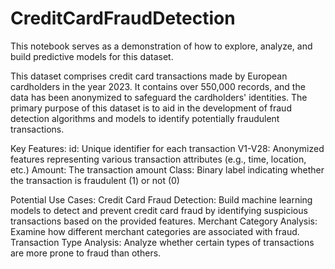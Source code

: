 # CreditCardFraudDetection
This notebook serves as a demonstration of how to explore, analyze, and build predictive models for this dataset.

This dataset comprises credit card transactions made by European cardholders in the year 2023. 
It contains over 550,000 records, and the data has been anonymized to safeguard the cardholders' identities. 
The primary purpose of this dataset is to aid in the development of fraud detection algorithms and models to identify potentially fraudulent transactions.

Key Features:
id: Unique identifier for each transaction
V1-V28: Anonymized features representing various transaction attributes (e.g., time, location, etc.)
Amount: The transaction amount
Class: Binary label indicating whether the transaction is fraudulent (1) or not (0)

Potential Use Cases:
Credit Card Fraud Detection: Build machine learning models to detect and prevent credit card fraud by identifying suspicious transactions based on the provided features.
Merchant Category Analysis: Examine how different merchant categories are associated with fraud.
Transaction Type Analysis: Analyze whether certain types of transactions are more prone to fraud than others.



